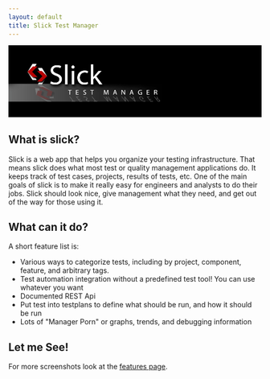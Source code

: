 ```yaml
---
layout: default
title: Slick Test Manager
---
```


![slick logo](/images/slickFancy.gif)

What is slick?
--------------

Slick is a web app that helps you organize your testing infrastructure.  That means slick does what most test or quality
management applications do.  It keeps track of test cases, projects, results of tests, etc.  One of the main goals
of slick is to make it really easy for engineers and analysts to do their jobs.  Slick should look nice, give
management what they need, and get out of the way for those using it.

What can it do?
---------------

A short feature list is:

* Various ways to categorize tests, including by project, component, feature, and arbitrary tags.
* Test automation integration without a predefined test tool!  You can use whatever you want
* Documented REST Api
* Put test into testplans to define what should be run, and how it should be run
* Lots of "Manager Porn" or graphs, trends, and debugging information

Let me See!
-----------

For more screenshots look at the [features page](/features.html).



